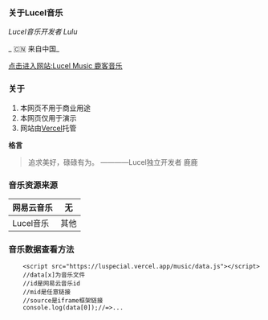 ### **关于Lucel音乐**

 _Lucel音乐开发者 Lulu_ 

 _ :cn: 来自中国_ 

[点击进入网站:Lucel Music 鹿客音乐](https://luspecial.vercel.app/music)

### 关于
1. 本网页不用于商业用途
2. 本网页仅用于演示
3. 网站由[Vercel](https://www.vercel.com)托管

 **格言** 
> 追求美好，碌碌有为。
>————Lucel独立开发者 鹿鹿

### 音乐资源来源

|  网易云音乐 | 无  |
|---|---|
|  Lucel音乐 | 其他  |


### 音乐数据查看方法

```
    <script src="https://luspecial.vercel.app/music/data.js"></script>
    //data[x]为音乐文件
    //id是网易云音乐id
    //mid是任意链接
    //source是iframe框架链接
    console.log(data[0]);//=>...
```


 